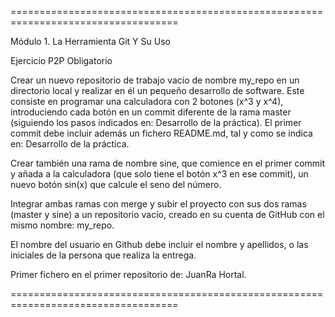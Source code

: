 ===================================================================================

Módulo 1. La Herramienta Git Y Su Uso

Ejercicio P2P Obligatorio

Crear un nuevo repositorio de trabajo vacío de nombre my_repo en un directorio local
y realizar en él un pequeño desarrollo de software.
Este consiste en programar una calculadora con 2 botones (x^3 y x^4), introduciendo
cada botón en un commit diferente de la rama master (siguiendo los pasos indicados
en: Desarrollo de la práctica).
El primer commit debe incluir además un fichero README.md, tal y como se indica en:
Desarrollo de la práctica.

Crear también una rama de nombre sine, que comience en el primer commit y añada a la
calculadora (que solo tiene el botón x^3 en ese commit), un nuevo botón sin(x) que
calcule el seno del número.

Integrar ambas ramas con merge y subir el proyecto con sus dos ramas (master y sine)
a un repositorio vacío, creado en su cuenta de GitHub con el mismo nombre: my_repo.

El nombre del usuario en Github debe incluir el nombre y apellidos, o las iniciales
de la persona que realiza la entrega.


Primer fichero en el primer repositorio de: JuanRa Hortal.

===================================================================================

